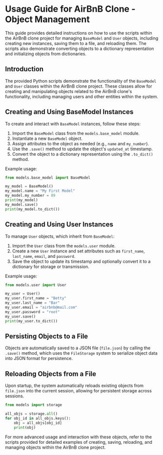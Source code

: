 # Usage Guide for AirBnB Clone - Object Management

This guide provides detailed instructions on how to use the scripts within the AirBnB clone project for managing `BaseModel` and `User` objects, including creating new instances, saving them to a file, and reloading them. The scripts also demonstrate converting objects to a dictionary representation and initializing objects from dictionaries.

## Introduction

The provided Python scripts demonstrate the functionality of the `BaseModel` and `User` classes within the AirBnB clone project. These classes allow for creating and manipulating objects related to the AirBnB clone's functionality, including managing users and other entities within the system.

## Creating and Using BaseModel Instances

To create and interact with `BaseModel` instances, follow these steps:

1. Import the `BaseModel` class from the `models.base_model` module.
2. Instantiate a new `BaseModel` object.
3. Assign attributes to the object as needed (e.g., `name` and `my_number`).
4. Use the `.save()` method to update the object's `updated_at` timestamp.
5. Convert the object to a dictionary representation using the `.to_dict()` method.

Example usage:

```python
from models.base_model import BaseModel

my_model = BaseModel()
my_model.name = "My First Model"
my_model.my_number = 89
print(my_model)
my_model.save()
print(my_model.to_dict())
```

## Creating and Using User Instances

To manage `User` objects, which inherit from `BaseModel`:

1. Import the `User` class from the `models.user` module.
2. Create a new `User` instance and set attributes such as `first_name`, `last_name`, `email`, and `password`.
3. Save the object to update its timestamp and optionally convert it to a dictionary for storage or transmission.

Example usage:

```python
from models.user import User

my_user = User()
my_user.first_name = "Betty"
my_user.last_name = "Bar"
my_user.email = "airbnb@mail.com"
my_user.password = "root"
my_user.save()
print(my_user.to_dict())
```

## Persisting Objects to a File

Objects are automatically saved to a JSON file (`file.json`) by calling the `.save()` method, which uses the `FileStorage` system to serialize object data into JSON format for persistence.

## Reloading Objects from a File

Upon startup, the system automatically reloads existing objects from `file.json` into the current session, allowing for persistent storage across sessions.

```python
from models import storage

all_objs = storage.all()
for obj_id in all_objs.keys():
    obj = all_objs[obj_id]
    print(obj)
```

For more advanced usage and interaction with these objects, refer to the scripts provided for detailed examples of creating, saving, reloading, and managing objects within the AirBnB clone project.
